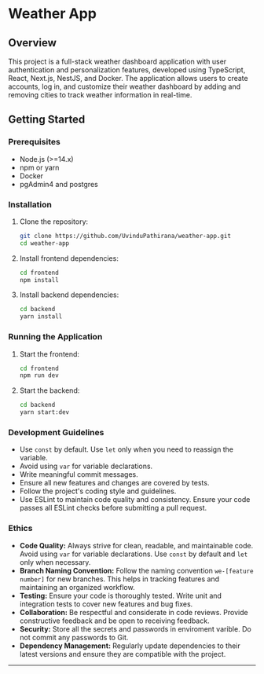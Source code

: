# Weather App

## Overview
This project is a full-stack weather dashboard application with user authentication and personalization features, developed using TypeScript, React, Next.js, NestJS, and Docker. The application allows users to create accounts, log in, and customize their weather dashboard by adding and removing cities to track weather information in real-time.

## Getting Started

### Prerequisites
- Node.js (>=14.x)
- npm or yarn
- Docker
- pgAdmin4 and postgres

### Installation

1. Clone the repository:
    ```sh
    git clone https://github.com/UvinduPathirana/weather-app.git
    cd weather-app
    ```

2. Install frontend dependencies:
    ```sh
    cd frontend
    npm install 
    ```

3. Install backend dependencies:
    ```sh
    cd backend
    yarn install
    ```

### Running the Application

1. Start the frontend:
    ```sh
    cd frontend
    npm run dev
    ```

2. Start the backend:
    ```sh
    cd backend
    yarn start:dev
    ```

### Development Guidelines

- Use `const` by default. Use `let` only when you need to reassign the variable.
- Avoid using `var` for variable declarations.
- Write meaningful commit messages.
- Ensure all new features and changes are covered by tests.
- Follow the project's coding style and guidelines.
- Use ESLint to maintain code quality and consistency. Ensure your code passes all ESLint checks before submitting a pull request.

### Ethics

- **Code Quality:** Always strive for clean, readable, and maintainable code. Avoid using `var` for variable declarations. Use `const` by default and `let` only when necessary.
- **Branch Naming Convention:** Follow the naming convention `we-[feature number]` for new branches. This helps in tracking features and maintaining an organized workflow.
- **Testing:** Ensure your code is thoroughly tested. Write unit and integration tests to cover new features and bug fixes.
- **Collaboration:** Be respectful and considerate in code reviews. Provide constructive feedback and be open to receiving feedback.
- **Security:** Store all the secrets and passwords in enviroment varible. Do not commit any passwords to Git.
- **Dependency Management:** Regularly update dependencies to their latest versions and ensure they are compatible with the project.


---
